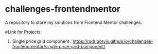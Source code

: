 # challenges-frontendmentor
 A repository to store my solutions from Frontend Mentor challenges.

#Link for Projects

1. Single price grid component : https://rodrigorvix.github.io/challenges-frontendmentor/single-price-grid-component/
